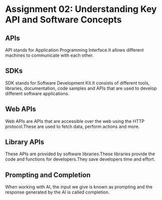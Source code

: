 # Assignment 02: Understanding Key API and Software Concepts



## APIs
API stands for Application Programming Interface.It allows different machines to communicate with each other.

## SDKs
SDK stands for Software Development Kit.It consists of different tools, libraries, documentation, code samples and APIs that are used to develop different software applications.

## Web APIs
Web APIs are APIs that are accessible over the web using the HTTP protocol.These are used to fetch data, perform actions and more.

## Library APIs
These APIs are provided by software libraries.These libraries provide the code and functions for developers.They save developers time and effort.

## Prompting and Completion
When working with AI, the input we give is known as prompting and the response generated by the AI is called completion.
